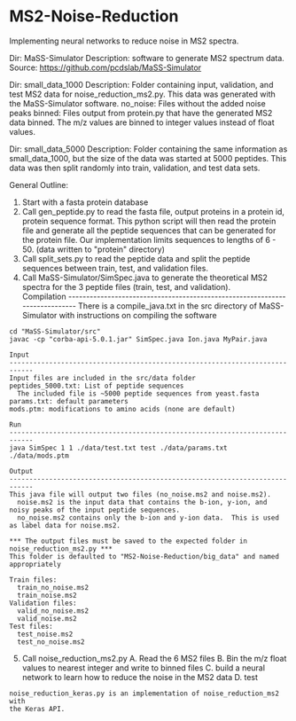 # MS2-Noise-Reduction
Implementing neural networks to reduce noise in MS2 spectra.

Dir: MaSS-Simulator
Description: software to generate MS2 spectrum data.
Source: https://github.com/pcdslab/MaSS-Simulator

Dir: small_data_1000
  Description: Folder containing input, validation, and test MS2 data for noise_reduction_ms2.py.  This data was generated with the MaSS-Simulator software.
    no_noise: Files without the added noise peaks
    binned: Files output from protein.py that have the generated MS2 data binned.  The m/z values are binned to integer values instead of float values.

Dir: small_data_5000
  Description: Folder containing the same information as small_data_1000, but the size of the data was started at 5000 peptides.  This data was then split randomly into train, validation, and test data sets.


General Outline:
  1. Start with a fasta protein database
  2. Call gen_peptide.py to read the fasta file, output proteins in
    a protein id, protein sequence format.  This python script will then
    read the protein file and generate all the peptide sequences that can be
    generated for the protein file.  Our implementation limits sequences to
    lengths of 6 - 50. (data written to "protein" directory)
  3. Call split_sets.py to read the peptide data and split the peptide sequences
    between train, test, and validation files.
  4. Call MaSS-Simulator/SimSpec.java to generate the theoretical MS2 spectra
    for the 3 peptide files (train, test, and validation).  
    Compilation
    ----------------------------------------------------------------------------
    There is a compile_java.txt in the src directory of MaSS-Simulator with instructions
    on compiling the software

    cd "MaSS-Simulator/src"
    javac -cp "corba-api-5.0.1.jar" SimSpec.java Ion.java MyPair.java

    Input
    ----------------------------------------------------------------------------
    Input files are included in the src/data folder
    peptides_5000.txt: List of peptide sequences
      The included file is ~5000 peptide sequences from yeast.fasta
    params.txt: default parameters
    mods.ptm: modifications to amino acids (none are default)

    Run
    ----------------------------------------------------------------------------
    java SimSpec 1 1 ./data/test.txt test ./data/params.txt ./data/mods.ptm

    Output
    ----------------------------------------------------------------------------
    This java file will output two files (no_noise.ms2 and noise.ms2).  
      noise.ms2 is the input data that contains the b-ion, y-ion, and noisy peaks of the input peptide sequences.
      no_noise.ms2 contains only the b-ion and y-ion data.  This is used as label data for noise.ms2.

    *** The output files must be saved to the expected folder in noise_reduction_ms2.py ***
    This folder is defaulted to "MS2-Noise-Reduction/big_data" and named appropriately

    Train files:
      train_no_noise.ms2
      train_noise.ms2
    Validation files:
      valid_no_noise.ms2
      valid_noise.ms2
    Test files:
      test_noise.ms2
      test_no_noise.ms2


  5. Call noise_reduction_ms2.py
    A. Read the 6 MS2 files
    B. Bin the m/z float values to nearest integer and write to binned files
    C. build a neural network to learn how to reduce the noise in the MS2 data
    D. test

    noise_reduction_keras.py is an implementation of noise_reduction_ms2 with
    the Keras API.
